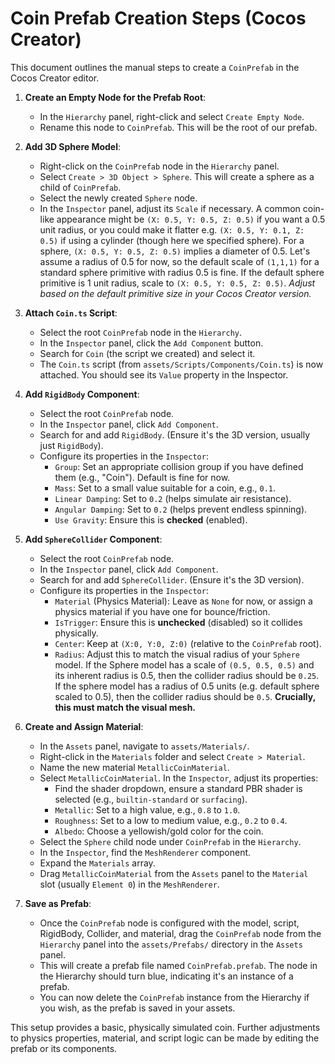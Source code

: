# Coin Prefab Creation Steps (Cocos Creator)

This document outlines the manual steps to create a `CoinPrefab` in the Cocos Creator editor.

1.  **Create an Empty Node for the Prefab Root**:
    *   In the `Hierarchy` panel, right-click and select `Create Empty Node`.
    *   Rename this node to `CoinPrefab`. This will be the root of our prefab.

2.  **Add 3D Sphere Model**:
    *   Right-click on the `CoinPrefab` node in the `Hierarchy` panel.
    *   Select `Create > 3D Object > Sphere`. This will create a sphere as a child of `CoinPrefab`.
    *   Select the newly created `Sphere` node.
    *   In the `Inspector` panel, adjust its `Scale` if necessary. A common coin-like appearance might be `(X: 0.5, Y: 0.5, Z: 0.5)` if you want a 0.5 unit radius, or you could make it flatter e.g. `(X: 0.5, Y: 0.1, Z: 0.5)` if using a cylinder (though here we specified sphere). For a sphere, `(X: 0.5, Y: 0.5, Z: 0.5)` implies a diameter of 0.5. Let's assume a radius of 0.5 for now, so the default scale of `(1,1,1)` for a standard sphere primitive with radius 0.5 is fine. If the default sphere primitive is 1 unit radius, scale to `(X: 0.5, Y: 0.5, Z: 0.5)`. *Adjust based on the default primitive size in your Cocos Creator version.*

3.  **Attach `Coin.ts` Script**:
    *   Select the root `CoinPrefab` node in the `Hierarchy`.
    *   In the `Inspector` panel, click the `Add Component` button.
    *   Search for `Coin` (the script we created) and select it.
    *   The `Coin.ts` script (from `assets/Scripts/Components/Coin.ts`) is now attached. You should see its `Value` property in the Inspector.

4.  **Add `RigidBody` Component**:
    *   Select the root `CoinPrefab` node.
    *   In the `Inspector` panel, click `Add Component`.
    *   Search for and add `RigidBody`. (Ensure it's the 3D version, usually just `RigidBody`).
    *   Configure its properties in the `Inspector`:
        *   `Group`: Set an appropriate collision group if you have defined them (e.g., "Coin"). Default is fine for now.
        *   `Mass`: Set to a small value suitable for a coin, e.g., `0.1`.
        *   `Linear Damping`: Set to `0.2` (helps simulate air resistance).
        *   `Angular Damping`: Set to `0.2` (helps prevent endless spinning).
        *   `Use Gravity`: Ensure this is **checked** (enabled).

5.  **Add `SphereCollider` Component**:
    *   Select the root `CoinPrefab` node.
    *   In the `Inspector` panel, click `Add Component`.
    *   Search for and add `SphereCollider`. (Ensure it's the 3D version).
    *   Configure its properties in the `Inspector`:
        *   `Material` (Physics Material): Leave as `None` for now, or assign a physics material if you have one for bounce/friction.
        *   `IsTrigger`: Ensure this is **unchecked** (disabled) so it collides physically.
        *   `Center`: Keep at `(X:0, Y:0, Z:0)` (relative to the `CoinPrefab` root).
        *   `Radius`: Adjust this to match the visual radius of your `Sphere` model. If the Sphere model has a scale of `(0.5, 0.5, 0.5)` and its inherent radius is 0.5, then the collider radius should be `0.25`. If the sphere model has a radius of 0.5 units (e.g. default sphere scaled to 0.5), then the collider radius should be `0.5`. **Crucially, this must match the visual mesh.**

6.  **Create and Assign Material**:
    *   In the `Assets` panel, navigate to `assets/Materials/`.
    *   Right-click in the `Materials` folder and select `Create > Material`.
    *   Name the new material `MetallicCoinMaterial`.
    *   Select `MetallicCoinMaterial`. In the `Inspector`, adjust its properties:
        *   Find the shader dropdown, ensure a standard PBR shader is selected (e.g., `builtin-standard` or `surfacing`).
        *   `Metallic`: Set to a high value, e.g., `0.8` to `1.0`.
        *   `Roughness`: Set to a low to medium value, e.g., `0.2` to `0.4`.
        *   `Albedo`: Choose a yellowish/gold color for the coin.
    *   Select the `Sphere` child node under `CoinPrefab` in the `Hierarchy`.
    *   In the `Inspector`, find the `MeshRenderer` component.
    *   Expand the `Materials` array.
    *   Drag `MetallicCoinMaterial` from the `Assets` panel to the `Material` slot (usually `Element 0`) in the `MeshRenderer`.

7.  **Save as Prefab**:
    *   Once the `CoinPrefab` node is configured with the model, script, RigidBody, Collider, and material, drag the `CoinPrefab` node from the `Hierarchy` panel into the `assets/Prefabs/` directory in the `Assets` panel.
    *   This will create a prefab file named `CoinPrefab.prefab`. The node in the Hierarchy should turn blue, indicating it's an instance of a prefab.
    *   You can now delete the `CoinPrefab` instance from the Hierarchy if you wish, as the prefab is saved in your assets.

This setup provides a basic, physically simulated coin. Further adjustments to physics properties, material, and script logic can be made by editing the prefab or its components.
